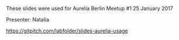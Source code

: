 These slides were used for Aurelia Berlin Meetup #1
25 January 2017

Presenter: Natalia

https://gitpitch.com/labfolder/slides-aurelia-usage

